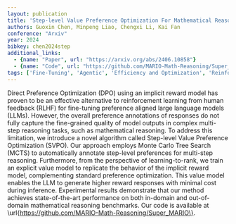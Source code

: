 ```yaml
---
layout: publication
title: 'Step-level Value Preference Optimization For Mathematical Reasoning'
authors: Guoxin Chen, Minpeng Liao, Chengxi Li, Kai Fan
conference: "Arxiv"
year: 2024
bibkey: chen2024step
additional_links:
  - {name: "Paper", url: "https://arxiv.org/abs/2406.10858"}
  - {name: "Code", url: "https://github.com/MARIO-Math-Reasoning/Super_MARIO"}
tags: ['Fine-Tuning', 'Agentic', 'Efficiency and Optimization', 'Reinforcement Learning', 'Training Techniques', 'Has Code', 'Pretraining Methods']
---
```

Direct Preference Optimization (DPO) using an implicit reward model has
proven to be an effective alternative to reinforcement learning from human
feedback (RLHF) for fine-tuning preference aligned large language models
(LLMs). However, the overall preference annotations of responses do not fully
capture the fine-grained quality of model outputs in complex multi-step
reasoning tasks, such as mathematical reasoning. To address this limitation, we
introduce a novel algorithm called Step-level Value Preference Optimization
(SVPO). Our approach employs Monte Carlo Tree Search (MCTS) to automatically
annotate step-level preferences for multi-step reasoning. Furthermore, from the
perspective of learning-to-rank, we train an explicit value model to replicate
the behavior of the implicit reward model, complementing standard preference
optimization. This value model enables the LLM to generate higher reward
responses with minimal cost during inference. Experimental results demonstrate
that our method achieves state-of-the-art performance on both in-domain and
out-of-domain mathematical reasoning benchmarks. Our code is available at
\url\{https://github.com/MARIO-Math-Reasoning/Super_MARIO\}.
